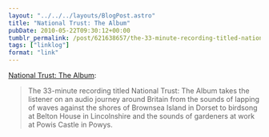 ```yaml
---
layout: "../../../layouts/BlogPost.astro"
title: "National Trust: The Album"
pubDate: 2010-05-22T09:30:12+00:00
tumblr_permalink: /post/621638657/the-33-minute-recording-titled-national-trust-the
tags: ["linklog"]
format: "link"
---
```


[National Trust: The Album](http://www.nationaltrust.org.uk/main/w-global/w-news/w-latest_news/w-news-national-trust-the-album.htm):

> The 33-minute recording titled National Trust: The Album takes the listener on an audio journey around Britain from the sounds of lapping of waves against the shores of Brownsea Island in Dorset to birdsong at Belton House in Lincolnshire and the sounds of gardeners at work at Powis Castle in Powys.
